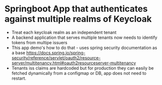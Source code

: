 
# Springboot App that authenticates against multiple realms of Keycloak
- Treat each keycloak realm as an independent tenant
- A backend application that serves multiple tenants now needs to identify tokens from multipe issuers
- This app demo's how to do that - uses spring security documentation as a base https://docs.spring.io/spring-security/reference/servlet/oauth2/resource-server/multitenancy.html#oauth2resourceserver-multitenancy
- Tenants iss claims are hardcoded but for production they can easily be fetched dynamically from a configmap or DB, app does not need to restart. 

